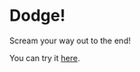 # Dodge!

Scream your way out to the end!

You can try it [here](https://luis-amez.github.io/dodge-game/).
